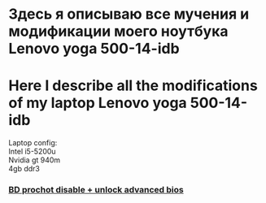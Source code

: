 # Здесь я описываю все мучения и модификации моего ноутбука Lenovo yoga 500-14-idb
# Here I describe all the modifications of my laptop Lenovo yoga 500-14-idb
Laptop config:  
Intel i5-5200u  
Nvidia gt 940m  
4gb ddr3  

### [BD prochot disable + unlock advanced bios](https://github.com/Yorick55/Lenovo-500-14idb/wiki/BD-prochot-fix-&-unlock-advanced-bios)
